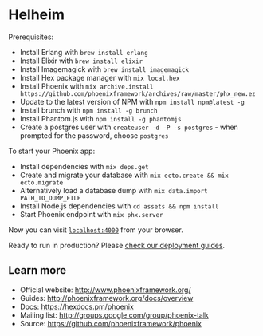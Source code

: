 # Helheim

Prerequisites:

  * Install Erlang with `brew install erlang`
  * Install Elixir with `brew install elixir`
  * Install Imagemagick with `brew install imagemagick`
  * Install Hex package manager with `mix local.hex`
  * Install Phoenix with `mix archive.install https://github.com/phoenixframework/archives/raw/master/phx_new.ez`
  * Update to the latest version of NPM with `npm install npm@latest -g`
  * Install brunch with `npm install -g brunch`
  * Install Phantom.js with `npm install -g phantomjs`
  * Create a postgres user with `createuser -d -P -s postgres` - when prompted for the password, choose `postgres`

To start your Phoenix app:

  * Install dependencies with `mix deps.get`
  * Create and migrate your database with `mix ecto.create && mix ecto.migrate`
  * Alternatively load a database dump with `mix data.import PATH_TO_DUMP_FILE`
  * Install Node.js dependencies with `cd assets && npm install`
  * Start Phoenix endpoint with `mix phx.server`

Now you can visit [`localhost:4000`](http://localhost:4000) from your browser.

Ready to run in production? Please [check our deployment guides](http://www.phoenixframework.org/docs/deployment).

## Learn more

  * Official website: http://www.phoenixframework.org/
  * Guides: http://phoenixframework.org/docs/overview
  * Docs: https://hexdocs.pm/phoenix
  * Mailing list: http://groups.google.com/group/phoenix-talk
  * Source: https://github.com/phoenixframework/phoenix
